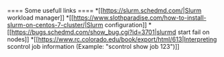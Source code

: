 ==== Some usefull links ====
  *[[https://slurm.schedmd.com/|Slurm workload manager]]
  *[[https://www.slothparadise.com/how-to-install-slurm-on-centos-7-cluster/|Slurm configuration]]
  *[[https://bugs.schedmd.com/show_bug.cgi?id=3701|slurmd start fail on nodes]]
  *[[https://www.rc.colorado.edu/book/export/html/613|Interpreting scontrol job information (Example: "scontrol show job 123")]]
